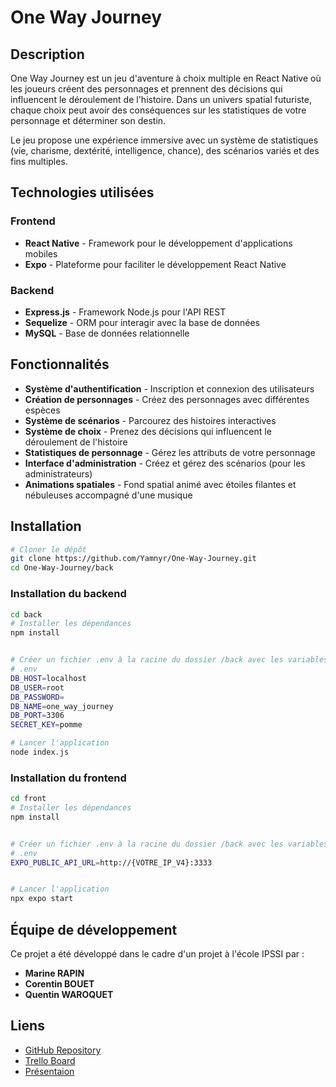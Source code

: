 # One Way Journey

[//]: # (![One Way Journey Logo]&#40;./assets/logo.png&#41;)

## Description

One Way Journey est un jeu d'aventure à choix multiple en React Native où les joueurs créent des personnages et prennent des décisions qui influencent le déroulement de l'histoire. Dans un univers spatial futuriste, chaque choix peut avoir des conséquences sur les statistiques de votre personnage et déterminer son destin.

Le jeu propose une expérience immersive avec un système de statistiques (vie, charisme, dextérité, intelligence, chance), des scénarios variés et des fins multiples.

## Technologies utilisées

### Frontend
- **React Native** - Framework pour le développement d'applications mobiles
- **Expo** - Plateforme pour faciliter le développement React Native

### Backend
- **Express.js** - Framework Node.js pour l'API REST
- **Sequelize** - ORM pour interagir avec la base de données
- **MySQL** - Base de données relationnelle

## Fonctionnalités

- **Système d'authentification** - Inscription et connexion des utilisateurs
- **Création de personnages** - Créez des personnages avec différentes espèces
- **Système de scénarios** - Parcourez des histoires interactives
- **Système de choix** - Prenez des décisions qui influencent le déroulement de l'histoire
- **Statistiques de personnage** - Gérez les attributs de votre personnage
- **Interface d'administration** - Créez et gérez des scénarios (pour les administrateurs)
- **Animations spatiales** - Fond spatial animé avec étoiles filantes et nébuleuses accompagné d'une musique

## Installation


```bash
# Cloner le dépôt
git clone https://github.com/Yamnyr/One-Way-Journey.git
cd One-Way-Journey/back
```
### Installation du backend

```bash
cd back
# Installer les dépendances
npm install


# Créer un fichier .env à la racine du dossier /back avec les variables suivantes :
# .env
DB_HOST=localhost
DB_USER=root
DB_PASSWORD=
DB_NAME=one_way_journey
DB_PORT=3306
SECRET_KEY=pomme

# Lancer l'application
node index.js
```

### Installation du frontend
```bash
cd front
# Installer les dépendances
npm install


# Créer un fichier .env à la racine du dossier /back avec les variables suivantes :
# .env
EXPO_PUBLIC_API_URL=http://{VOTRE_IP_V4}:3333


# Lancer l'application
npx expo start
```

## Équipe de développement

Ce projet a été développé dans le cadre d'un projet à l'école IPSSI par :

- **Marine RAPIN**
- **Corentin BOUET**
- **Quentin WAROQUET**


## Liens

- [GitHub Repository](https://github.com/Yamnyr/One-Way-Journey.git)
- [Trello Board](https://trello.com/invite/b/67f6c1b54137337469a1da8e/ATTIe6f5629b52789465136ec01465b0debdE5CADE57/one-way-journey)
- [Présentaion](https://docs.google.com/presentation/d/12ohBbGjnzaPK9i3PqeIQ83DIOlCakRbfP6-K5hRBZ9E/edit?usp=sharing)